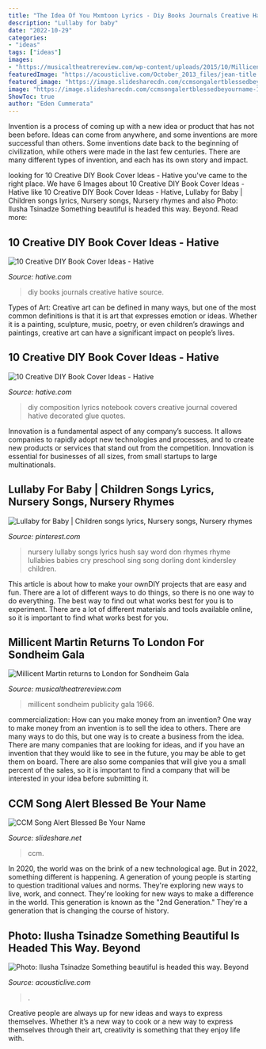 ```yaml
---
title: "The Idea Of You Mxmtoon Lyrics - Diy Books Journals Creative Hative Source"
description: "Lullaby for baby"
date: "2022-10-29"
categories:
- "ideas"
tags: ["ideas"]
images:
- "https://musicaltheatrereview.com/wp-content/uploads/2015/10/Millicent-Martin-in-the-film-STOP-THE-WORLD-I-WANT-TO-GET-OFF.jpg"
featuredImage: "https://acousticlive.com/October_2013_files/jean-title.jpg"
featured_image: "https://image.slidesharecdn.com/ccmsongalertblessedbeyourname-141116010257-conversion-gate01/95/ccm-song-alert-blessed-be-your-name-2-638.jpg?cb=1418072953"
image: "https://image.slidesharecdn.com/ccmsongalertblessedbeyourname-141116010257-conversion-gate01/95/ccm-song-alert-blessed-be-your-name-2-638.jpg?cb=1418072953"
ShowToc: true
author: "Eden Cummerata"
---
```



Invention is a process of coming up with a new idea or product that has not been before. Ideas can come from anywhere, and some inventions are more successful than others. Some inventions date back to the beginning of civilization, while others were made in the last few centuries. There are many different types of invention, and each has its own story and impact.

	

		
looking for 10 Creative DIY Book Cover Ideas - Hative you've came to the right place. We have 6 Images about 10 Creative DIY Book Cover Ideas - Hative like 10 Creative DIY Book Cover Ideas - Hative, Lullaby for Baby | Children songs lyrics, Nursery songs, Nursery rhymes and also Photo: Ilusha Tsinadze Something beautiful is headed this way. Beyond. Read more:
		
    
## 10 Creative DIY Book Cover Ideas - Hative

<img loading=lazy src="https://hative.com/wp-content/uploads/2014/09/diy-book-cover-ideas/4-old-books-make-great-journals.jpg" onerror="this.onerror=null;this.src='https://tse3.mm.bing.net/th?id=OIP.eWOE_esJZnOiewwDMmULugHaJ4&amp;pid=15.1';" alt="10 Creative DIY Book Cover Ideas - Hative">

_Source: hative.com_

>diy books journals creative hative source. 

	

Types of Art:
Creative art can be defined in many ways, but one of the most common definitions is that it is art that expresses emotion or ideas. Whether it is a painting, sculpture, music, poetry, or even children’s drawings and paintings, creative art can have a significant impact on people’s lives.

    
## 10 Creative DIY Book Cover Ideas - Hative

<img loading=lazy src="https://hative.com/wp-content/uploads/2014/09/diy-book-cover-ideas/7-diy-music-lyrics-cover.jpg" onerror="this.onerror=null;this.src='https://tse1.mm.bing.net/th?id=OIP.CYFk4_8svYD4BMGVU3HTXwHaHa&amp;pid=15.1';" alt="10 Creative DIY Book Cover Ideas - Hative">

_Source: hative.com_

>diy composition lyrics notebook covers creative journal covered hative decorated glue quotes. 

	

Innovation is a fundamental aspect of any company’s success. It allows companies to rapidly adopt new technologies and processes, and to create new products or services that stand out from the competition. Innovation is essential for businesses of all sizes, from small startups to large multinationals.

    
## Lullaby For Baby | Children Songs Lyrics, Nursery Songs, Nursery Rhymes

<img loading=lazy src="https://i.pinimg.com/736x/f1/9f/15/f19f158c84c77307c6970ddf373fcfc5--baby-songs-kids-songs.jpg" onerror="this.onerror=null;this.src='https://tse2.mm.bing.net/th?id=OIP.YcuicbF4hx6TqyTX0hWfdwHaJ0&amp;pid=15.1';" alt="Lullaby for Baby | Children songs lyrics, Nursery songs, Nursery rhymes">

_Source: pinterest.com_

>nursery lullaby songs lyrics hush say word don rhymes rhyme lullabies babies cry preschool sing song dorling dont kindersley children. 

	

This article is about how to make your ownDIY projects that are easy and fun. There are a lot of different ways to do things, so there is no one way to do everything. The best way to find out what works best for you is to experiment. There are a lot of different materials and tools available online, so it is important to find what works best for you.

    
## Millicent Martin Returns To London For Sondheim Gala

<img loading=lazy src="https://musicaltheatrereview.com/wp-content/uploads/2015/10/Millicent-Martin-in-the-film-STOP-THE-WORLD-I-WANT-TO-GET-OFF.jpg" onerror="this.onerror=null;this.src='https://tse1.mm.bing.net/th?id=OIP.3Cy10TlGBeizOAeEzWOeSwHaJm&amp;pid=15.1';" alt="Millicent Martin returns to London for Sondheim Gala">

_Source: musicaltheatrereview.com_

>millicent sondheim publicity gala 1966. 

	

commercialization: How can you make money from an invention?
One way to make money from an invention is to sell the idea to others. There are many ways to do this, but one way is to create a business from the idea. There are many companies that are looking for ideas, and if you have an invention that they would like to see in the future, you may be able to get them on board. There are also some companies that will give you a small percent of the sales, so it is important to find a company that will be interested in your idea before submitting it.

    
## CCM Song Alert Blessed Be Your Name

<img loading=lazy src="https://image.slidesharecdn.com/ccmsongalertblessedbeyourname-141116010257-conversion-gate01/95/ccm-song-alert-blessed-be-your-name-2-638.jpg?cb=1418072953" onerror="this.onerror=null;this.src='https://tse3.mm.bing.net/th?id=OIP.GDRUKZwS8kb6jY-zDQKFaAHaJl&amp;pid=15.1';" alt="CCM Song Alert Blessed Be Your Name">

_Source: slideshare.net_

>ccm. 

	

In 2020, the world was on the brink of a new technological age. But in 2022, something different is happening. A generation of young people is starting to question traditional values and norms. They're exploring new ways to live, work, and connect. They're looking for new ways to make a difference in the world. This generation is known as the "2nd Generation." They're a generation that is changing the course of history.

    
## Photo: Ilusha Tsinadze Something Beautiful Is Headed This Way. Beyond

<img loading=lazy src="https://acousticlive.com/October_2013_files/jean-title.jpg" onerror="this.onerror=null;this.src='https://tse1.mm.bing.net/th?id=OIP.FTxb4YmoYQuXRqG0ejuvLwHaFP&amp;pid=15.1';" alt="Photo: Ilusha Tsinadze Something beautiful is headed this way. Beyond">

_Source: acousticlive.com_

>. 

	

Creative people are always up for new ideas and ways to express themselves. Whether it’s a new way to cook or a new way to express themselves through their art, creativity is something that they enjoy life with.

